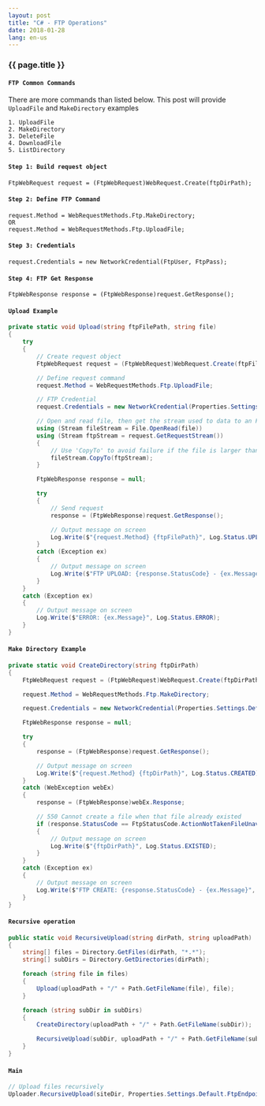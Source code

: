 ```yaml
---
layout: post
title: "C# - FTP Operations"
date: 2018-01-28
lang: en-us
---
```


### {{ page.title }}

#### `FTP Common Commands`
There are more commands than listed below. This post will provide `UploadFile` and `MakeDirectory` examples

    1. UploadFile
    2. MakeDirectory
    3. DeleteFile
    4. DownloadFile
    5. ListDirectory

#### `Step 1: Build request object`
    FtpWebRequest request = (FtpWebRequest)WebRequest.Create(ftpDirPath);

#### `Step 2: Define FTP Command`
    request.Method = WebRequestMethods.Ftp.MakeDirectory;
    OR
    request.Method = WebRequestMethods.Ftp.UploadFile;

#### `Step 3: Credentials`
    request.Credentials = new NetworkCredential(FtpUser, FtpPass);

#### `Step 4: FTP Get Response`
    FtpWebResponse response = (FtpWebResponse)request.GetResponse();

#### `Upload Example`
```csharp
private static void Upload(string ftpFilePath, string file)
{
    try
    {
        // Create request object
        FtpWebRequest request = (FtpWebRequest)WebRequest.Create(ftpFilePath);

        // Define request command
        request.Method = WebRequestMethods.Ftp.UploadFile;

        // FTP Credential
        request.Credentials = new NetworkCredential(Properties.Settings.Default.FtpUser, Properties.Settings.Default.FtpPass);

        // Open and read file, then get the stream used to data to an FTP server
        using (Stream fileStream = File.OpenRead(file))
        using (Stream ftpStream = request.GetRequestStream())
        {
            // Use 'CopyTo' to avoid failure if the file is larger than 2GB (and even on 64-bit systems, System.Array cannot exceed 4 billion elements).
            fileStream.CopyTo(ftpStream);
        }

        FtpWebResponse response = null;

        try
        {
            // Send request
            response = (FtpWebResponse)request.GetResponse();

            // Output message on screen
            Log.Write($"{request.Method} {ftpFilePath}", Log.Status.UPLOADED);
        }
        catch (Exception ex)
        {
            // Output message on screen
            Log.Write($"FTP UPLOAD: {response.StatusCode} - {ex.Message}", Log.Status.ERROR);
        }
    }
    catch (Exception ex)
    {
        // Output message on screen
        Log.Write($"ERROR: {ex.Message}", Log.Status.ERROR);
    }
}
```

#### `Make Directory Example`

```csharp
private static void CreateDirectory(string ftpDirPath)
{
    FtpWebRequest request = (FtpWebRequest)WebRequest.Create(ftpDirPath);

    request.Method = WebRequestMethods.Ftp.MakeDirectory;

    request.Credentials = new NetworkCredential(Properties.Settings.Default.FtpUser, Properties.Settings.Default.FtpPass);

    FtpWebResponse response = null;

    try
    {
        response = (FtpWebResponse)request.GetResponse();

        // Output message on screen
        Log.Write($"{request.Method} {ftpDirPath}", Log.Status.CREATED);
    }
    catch (WebException webEx)
    {
        response = (FtpWebResponse)webEx.Response;

        // 550 Cannot create a file when that file already existed
        if (response.StatusCode == FtpStatusCode.ActionNotTakenFileUnavailable)
        {
            // Output message on screen
            Log.Write($"{ftpDirPath}", Log.Status.EXISTED);
        }
    }
    catch (Exception ex)
    {
        // Output message on screen
        Log.Write($"FTP CREATE: {response.StatusCode} - {ex.Message}", Log.Status.ERROR);
    }
}
```

#### `Recursive operation`

```csharp
public static void RecursiveUpload(string dirPath, string uploadPath)
{
    string[] files = Directory.GetFiles(dirPath, "*.*");
    string[] subDirs = Directory.GetDirectories(dirPath);

    foreach (string file in files)
    {
        Upload(uploadPath + "/" + Path.GetFileName(file), file);
    }

    foreach (string subDir in subDirs)
    {
        CreateDirectory(uploadPath + "/" + Path.GetFileName(subDir));

        RecursiveUpload(subDir, uploadPath + "/" + Path.GetFileName(subDir));
    }
}
```

#### `Main`

```csharp
// Upload files recursively
Uploader.RecursiveUpload(siteDir, Properties.Settings.Default.FtpEndpoint);
```